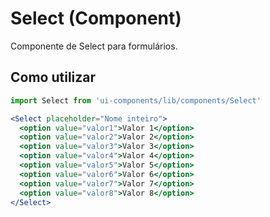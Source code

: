 # Select (Component)

Componente de Select para formulários.

## Como utilizar

```js
import Select from 'ui-components/lib/components/Select'
```

```jsx
<Select placeholder="Nome inteiro">
  <option value="valor1">Valor 1</option>
  <option value="valor2">Valor 2</option>
  <option value="valor3">Valor 3</option>
  <option value="valor4">Valor 4</option>
  <option value="valor5">Valor 5</option>
  <option value="valor6">Valor 6</option>
  <option value="valor7">Valor 7</option>
  <option value="valor8">Valor 8</option>
</Select>
```
